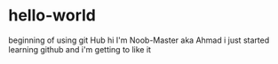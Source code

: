 # hello-world
beginning of using git Hub
hi 
I'm Noob-Master aka Ahmad 
i just started learning github and i'm getting to like it
